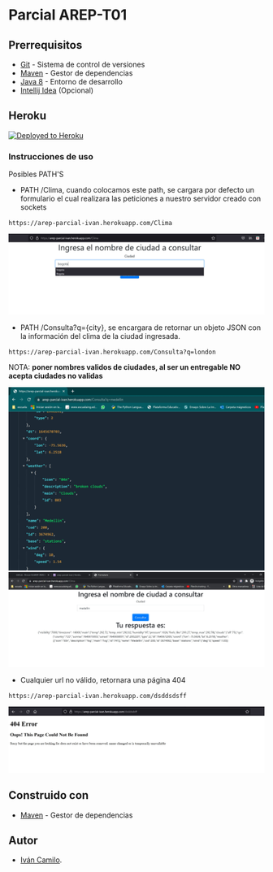 # Parcial AREP-T01

## **Prerrequisitos**

-   [Git](https://git-scm.com/downloads) - Sistema de control de versiones
-   [Maven](https://maven.apache.org/download.cgi) - Gestor de dependencias
-   [Java 8](https://www.java.com/download/ie_manual.jsp) - Entorno de desarrollo
-   [Intellij Idea](https://www.jetbrains.com/es-es/idea/download/) (Opcional)


## Heroku

[![Deployed to Heroku](https://www.herokucdn.com/deploy/button.png)](https://arep-parcial-ivan.herokuapp.com/Clima)

### **Instrucciones de uso**

Posibles PATH'S

* PATH /Clima, cuando colocamos este path, se cargara por defecto un formulario el cual realizara las peticiones a nuestro servidor creado con sockets

```
https://arep-parcial-ivan.herokuapp.com/Clima
```

<img src="https://github.com/Rincon10/AREP-PARCIAL-T01/blob/master/resources/img/clima.jpg" />

* PATH /Consulta?q={city}, se encargara de retornar un objeto JSON con la información del clima de la ciudad ingresada.
```
https://arep-parcial-ivan.herokuapp.com/Consulta?q=london
```
NOTA: **poner nombres validos de ciudades, al ser un entregable NO acepta ciudades no validas**

<img src="https://github.com/Rincon10/AREP-PARCIAL-T01/blob/master/resources/img/query.jpg" />

<img src="https://github.com/Rincon10/AREP-PARCIAL-T01/blob/master/resources/img/medellin.jpg" />

* Cualquier url no válido, retornara una página 404
```
https://arep-parcial-ivan.herokuapp.com/dsddsdsff
```
<img src="https://github.com/Rincon10/AREP-PARCIAL-T01/blob/master/resources/img/404.jpg" />

## **Construido con**
  -   [Maven](https://maven.apache.org/download.cgi) - Gestor de dependencias

## **Autor**

-   [Iván Camilo](https://github.com/Rincon10).
